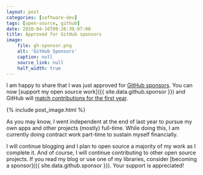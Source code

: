 ```yaml
---
layout: post
categories: [software-dev]
tags: [open-source, github]
date: 2020-04-16T09:26:39-07:00
title: Approved for GitHub sponsors
image:
    file: gh-sponsor.png
    alt: 'GitHub Sponsors'
    caption: null
    source_link: null
    half_width: true
---
```


I am happy to share that I was just approved for [GitHub sponsors](https://github.com/sponsors). You can now [support my open source work]({{ site.data.github.sponsor }}) and GitHub will [match contributions for the first year](https://help.github.com/en/github/supporting-the-open-source-community-with-github-sponsors/about-github-sponsors#about-the-github-sponsors-matching-fund).

<!--excerpt-->

{% include post_image.html %}

As you may know, I went independent at the end of last year to pursue my own apps and other projects (mostly) full-time. While doing this, I am currently doing contract work part-time to sustain myself financially.

I will continue blogging and I plan to open source a majority of my work as I complete it. And of course, I will continue contributing to other open source projects. If you read my blog or use one of my libraries, consider [becoming a sponsor]({{ site.data.github.sponsor }}). Your support is appreciated!

